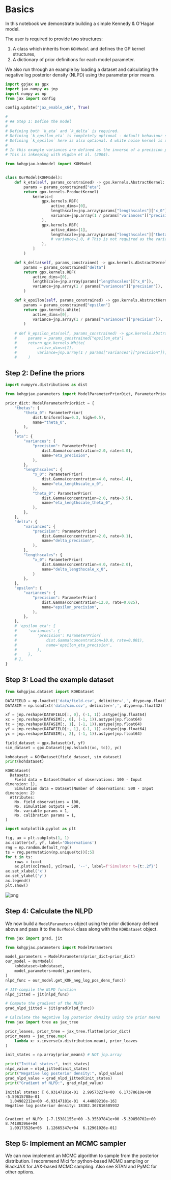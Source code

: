 # Basics

In this notebook we demonstrate building a simple Kennedy & O'Hagan model.

The user is required to provide two structures:

1. A class which inherits from `KOHModel` and defines the GP kernel structures,
2. A dictionary of prior definitions for each model parameter.

We also run through an example by loading a dataset and calculating the negative log posterior density (NLPD) using the parameter prior means.


```python
import gpjax as gpx
import jax.numpy as jnp
import numpy as np
from jax import config

config.update("jax_enable_x64", True)
```


```python
#
# ## Step 1: Define the model
#
# Defining both `k_eta` and `k_delta` is required.
# Defining `k_epsilon_eta` is completely optional - default behaviour sets variance to 0 effectively turning off this kernel.
# Defining `k_epsilon` here is also optional. A white noise kernel is used by default but a prior definition must always be provided by the user. The kernel will search for the variance parameter prior under ['epsilon', 'variances', 'variance'] of the prior dictionary by default.
#
# In this example variances are defined as the inverse of a precision parameter.
# This is inkeeping with Higdon et al. (2004).
```


```python
from kohgpjax.kohmodel import KOHModel


class OurModel(KOHModel):
    def k_eta(self, params_constrained) -> gpx.kernels.AbstractKernel:
        params = params_constrained["eta"]
        return gpx.kernels.ProductKernel(
            kernels=[
                gpx.kernels.RBF(
                    active_dims=[0],
                    lengthscale=jnp.array(params["lengthscales"]["x_0"]),
                    variance=jnp.array(1 / params["variances"]["precision"]),
                ),
                gpx.kernels.RBF(
                    active_dims=[1],
                    lengthscale=jnp.array(params["lengthscales"]["theta_0"]),
                    # variance=1.0, # This is not required as the variance is set to 1 by default
                ),
            ]
        )

    def k_delta(self, params_constrained) -> gpx.kernels.AbstractKernel:
        params = params_constrained["delta"]
        return gpx.kernels.RBF(
            active_dims=[0],
            lengthscale=jnp.array(params["lengthscales"]["x_0"]),
            variance=jnp.array(1 / params["variances"]["precision"]),
        )

    def k_epsilon(self, params_constrained) -> gpx.kernels.AbstractKernel:
        params = params_constrained["epsilon"]
        return gpx.kernels.White(
            active_dims=[0],
            variance=jnp.array(1 / params["variances"]["precision"]),
        )
    
    # def k_epsilon_eta(self, params_constrained) -> gpx.kernels.AbstractKernel:
    #     params = params_constrained["epsilon_eta"]
    #     return gpx.kernels.White(
    #         active_dims=[1],
    #         variance=jnp.array(1 / params["variances"]["precision"]),
    #     )
```

## Step 2: Define the priors


```python
import numpyro.distributions as dist

from kohgpjax.parameters import ModelParameterPriorDict, ParameterPrior

prior_dict: ModelParameterPriorDict = {
    "thetas": {
        "theta_0": ParameterPrior(
            dist.Uniform(low=0.3, high=0.5),
            name="theta_0",
        ),
    },
    "eta": {
        "variances": {
            "precision": ParameterPrior(
                dist.Gamma(concentration=2.0, rate=4.0),
                name="eta_precision",
            ),
        },
        "lengthscales": {
            "x_0": ParameterPrior(
                dist.Gamma(concentration=4.0, rate=1.4),
                name="eta_lengthscale_x_0",
            ),
            "theta_0": ParameterPrior(
                dist.Gamma(concentration=2.0, rate=3.5),
                name="eta_lengthscale_theta_0",
            ),
        },
    },
    "delta": {
        "variances": {
            "precision": ParameterPrior(
                dist.Gamma(concentration=2.0, rate=0.1),
                name="delta_precision",
            ),
        },
        "lengthscales": {
            "x_0": ParameterPrior(
                dist.Gamma(concentration=4.0, rate=2.0),
                name="delta_lengthscale_x_0",
            )
        },
    },
    "epsilon": {
        "variances": {
            "precision": ParameterPrior(
                dist.Gamma(concentration=12.0, rate=0.025),
                name="epsilon_precision",
            ),
        },
    },
    # 'epsilon_eta': {
    #     'variances': {
    #         'precision': ParameterPrior(
    #             dist.Gamma(concentration=10.0, rate=0.001),
    #             name='epsilon_eta_precision',
    #         ),
    #     },
    # },
}
```

## Step 3: Load the example dataset


```python
from kohgpjax.dataset import KOHDataset

DATAFIELD = np.loadtxt('data/field.csv', delimiter=',', dtype=np.float32)
DATASIM = np.loadtxt('data/sim.csv', delimiter=',', dtype=np.float32)

xf = jnp.reshape(DATAFIELD[:, 0], (-1, 1)).astype(jnp.float64)
xc = jnp.reshape(DATASIM[:, 0], (-1, 1)).astype(jnp.float64)
tc = jnp.reshape(DATASIM[:, 1], (-1, 1)).astype(jnp.float64)
yf = jnp.reshape(DATAFIELD[:, 1], (-1, 1)).astype(jnp.float64)
yc = jnp.reshape(DATASIM[:, 2], (-1, 1)).astype(jnp.float64)

field_dataset = gpx.Dataset(xf, yf)
sim_dataset = gpx.Dataset(jnp.hstack((xc, tc)), yc)

kohdataset = KOHDataset(field_dataset, sim_dataset)
print(kohdataset)
```

    KOHDataset(
      Datasets:
        Field data = Dataset(Number of observations: 100 - Input dimension: 1),
        Simulation data = Dataset(Number of observations: 500 - Input dimension: 2)
      Attributes:
        No. field observations = 100,
        No. simulation outputs = 500,
        No. variable params = 1,
        No. calibration params = 1,
    )



```python
import matplotlib.pyplot as plt

fig, ax = plt.subplots(1, 1)
ax.scatter(xf, yf, label='Observations')
rng = np.random.default_rng()
ts = rng.permutation(np.unique(tc))[:5]
for t in ts:
    rows = tc==t
    ax.plot(xc[rows], yc[rows], '--', label=f'Simulator t={t:.2f}')
ax.set_xlabel('x')
ax.set_ylabel('y')
ax.legend()
plt.show()
```


    
![png](basics_files/basics_8_0.png)
    


## Step 4: Calculate the NLPD

We now build a `ModelParameters` object using the prior dictionary defined above and pass it to the `OurModel` class along with the `KOHDataset` object.


```python
from jax import grad, jit

from kohgpjax.parameters import ModelParameters

model_parameters = ModelParameters(prior_dict=prior_dict)
our_model = OurModel(
    kohdataset=kohdataset,
    model_parameters=model_parameters,
)
nlpd_func = our_model.get_KOH_neg_log_pos_dens_func()

# JIT-compile the NLPD function
nlpd_jitted = jit(nlpd_func)

# Compute the gradient of the NLPD
grad_nlpd_jitted = jit(grad(nlpd_func))
```


```python
# Calculate the negative log posterior density using the prior means
from jax import tree as jax_tree

prior_leaves, prior_tree = jax_tree.flatten(prior_dict)
prior_means = jax_tree.map(
    lambda x: x.inverse(x.distribution.mean), prior_leaves
)

init_states = np.array(prior_means) # NOT jnp.array

print("Initial states:", init_states)
nlpd_value = nlpd_jitted(init_states)
print("Negative log posterior density:", nlpd_value)
grad_nlpd_value = grad_nlpd_jitted(init_states)
print("Gradient of NLPD:", grad_nlpd_value)
```

    Initial states: [ 6.93147181e-01  2.99573227e+00  6.17378610e+00 -5.59615788e-01
      1.04982212e+00 -6.93147181e-01  4.44089210e-16]
    Negative log posterior density: 18302.367816505932


    Gradient of NLPD: [-7.15381155e+00 -3.35597841e+00 -5.39850702e+00  8.74188396e+04
      1.09173526e+05  1.12665347e+04  6.12961026e-01]


## Step 5: Implement an MCMC sampler

We can now implement an MCMC algorithm to sample from the posterior distribution. I recommend Mici for python-based MCMC sampling or BlackJAX for JAX-based MCMC sampling.
Also see STAN and PyMC for other options.
